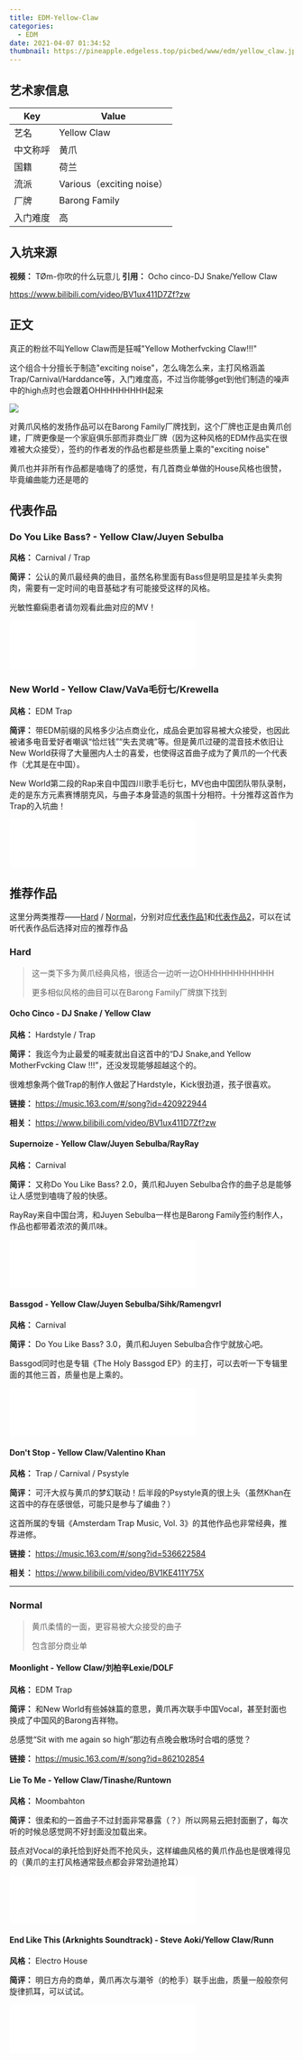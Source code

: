 ```yaml
---
title: EDM-Yellow-Claw
categories:
  - EDM
date: 2021-04-07 01:34:52
thumbnail: https://pineapple.edgeless.top/picbed/www/edm/yellow_claw.jpg
---
```



## 艺术家信息
|Key|Value|
| --- | --- |
|艺名|Yellow Claw
|中文称呼|黄爪
|国籍|荷兰
|流派|Various（exciting noise）
|厂牌|Barong Family
|入门难度|高

## 入坑来源
**视频：** TØm-你吹的什么玩意儿
**引用：** Ocho cinco-DJ Snake/Yellow Claw

https://www.bilibili.com/video/BV1ux411D7Zf?zw


## 正文
真正的粉丝不叫Yellow Claw而是狂喊"Yellow Motherfvcking Claw!!!"

这个组合十分擅长于制造"exciting noise"，怎么嗨怎么来，主打风格涵盖Trap/Carnival/Harddance等，入门难度高，不过当你能够get到他们制造的噪声中的high点时也会跟着OHHHHHHHHH起来

![](https://pineapple.edgeless.top/picbed/www/edm/barong.jpg)

对黄爪风格的发扬作品可以在Barong Family厂牌找到，这个厂牌也正是由黄爪创建，厂牌更像是一个家庭俱乐部而非商业厂牌（因为这种风格的EDM作品实在很难被大众接受），签约的作者发的作品也都是些质量上乘的"exciting noise"

黄爪也并非所有作品都是嗑嗨了的感觉，有几首商业单做的House风格也很赞，毕竟编曲能力还是嗯的

## 代表作品
### Do You Like Bass? - Yellow Claw/Juyen Sebulba
**风格：** Carnival / Trap

**简评：** 公认的黄爪最经典的曲目，虽然名称里面有Bass但是明显是挂羊头卖狗肉，需要有一定时间的电音基础才有可能接受这样的风格。

光敏性癫痫患者请勿观看此曲对应的MV！
<iframe frameborder="no" border="0" marginwidth="0" marginheight="0" width=330 height=86 src="//music.163.com/outchain/player?type=2&id=504487145&auto=0&height=66"></iframe>

### New World - Yellow Claw/VaVa毛衍七/Krewella
**风格：** EDM Trap

**简评：** 带EDM前缀的风格多少沾点商业化，成品会更加容易被大众接受，也因此被诸多电音爱好者嘲讽“恰烂钱”“失去灵魂”等。但是黄爪过硬的混音技术依旧让New World获得了大量圈内人士的喜爱，也使得这首曲子成为了黄爪的一个代表作（尤其是在中国）。

New World第二段的Rap来自中国四川歌手毛衍七，MV也由中国团队带队录制，走的是东方元素赛博朋克风，与曲子本身营造的氛围十分相符。十分推荐这首作为Trap的入坑曲！
<iframe frameborder="no" border="0" marginwidth="0" marginheight="0" width=330 height=86 src="//music.163.com/outchain/player?type=2&id=520459383&auto=0&height=66"></iframe>

## 推荐作品

这里分两类推荐——[Hard](#Hard) / [Normal](#Normal)，分别对应[代表作品1](#Do-You-Like-Bass-Yellow-Claw-Juyen-Sebulba)和[代表作品2](#New-World-Yellow-Claw-VaVa毛衍七-Krewella)，可以在试听代表作品后选择对应的推荐作品

### Hard
>这一类下多为黄爪经典风格，很适合一边听一边OHHHHHHHHHHHH
>
>更多相似风格的曲目可以在Barong Family厂牌旗下找到

#### Ocho Cinco - DJ Snake / Yellow Claw
**风格：** Hardstyle / Trap

**简评：** 我迄今为止最爱的喊麦就出自这首中的“DJ Snake,and Yellow MotherFvcking Claw !!!”，还没发现能够超越这个的。

很难想象两个做Trap的制作人做起了Hardstyle，Kick很劲道，孩子很喜欢。

**链接：** https://music.163.com/#/song?id=420922944

**相关：** https://www.bilibili.com/video/BV1ux411D7Zf?zw

#### Supernoize - Yellow Claw/Juyen Sebulba/RayRay
**风格：** Carnival

**简评：** 又称Do You Like Bass? 2.0，黄爪和Juyen Sebulba合作的曲子总是能够让人感觉到嗑嗨了般的快感。

RayRay来自中国台湾，和Juyen Sebulba一样也是Barong Family签约制作人，作品也都带着浓浓的黄爪味。
<iframe frameborder="no" border="0" marginwidth="0" marginheight="0" width=330 height=86 src="//music.163.com/outchain/player?type=2&id=1421200518&auto=0&height=66"></iframe>

#### Bassgod - Yellow Claw/Juyen Sebulba/Sihk/Ramengvrl
**风格：** Carnival

**简评：** Do You Like Bass? 3.0，黄爪和Juyen Sebulba合作宁就放心吧。

Bassgod同时也是专辑《The Holy Bassgod EP》的主打，可以去听一下专辑里面的其他三首，质量也是上乘的。
<iframe frameborder="no" border="0" marginwidth="0" marginheight="0" width=330 height=86 src="//music.163.com/outchain/player?type=2&id=1809641407&auto=0&height=66"></iframe>

#### Don't Stop - Yellow Claw/Valentino Khan
**风格：** Trap / Carnival / Psystyle

**简评：** 可汗大叔与黄爪的梦幻联动！后半段的Psystyle真的很上头（虽然Khan在这首中的存在感很低，可能只是参与了编曲？）

这首所属的专辑《Amsterdam Trap Music, Vol. 3》的其他作品也非常经典，推荐进修。

**链接：** https://music.163.com/#/song?id=536622584

**相关：** https://www.bilibili.com/video/BV1KE411Y75X

***

### Normal
> 黄爪柔情的一面，更容易被大众接受的曲子
> 
> 包含部分商业单

#### Moonlight - Yellow Claw/刘柏辛Lexie/DOLF
**风格：** EDM Trap

**简评：** 和New World有些姊妹篇的意思，黄爪再次联手中国Vocal，甚至封面也换成了中国风的Barong吉祥物。

总感觉“Sit with me again so high”那边有点晚会散场时合唱的感觉？

**链接：** https://music.163.com/#/song?id=862102854

#### Lie To Me - Yellow Claw/Tinashe/Runtown
**风格：** Moombahton

**简评：** 很柔和的一首曲子不过封面非常暴露（？）所以网易云把封面删了，每次听的时候总感觉网不好封面没加载出来。

鼓点对Vocal的承托恰到好处而不抢风头，这样编曲风格的黄爪作品也是很难得见的（黄爪的主打风格通常鼓点都会非常劲道抢耳）
<iframe frameborder="no" border="0" marginwidth="0" marginheight="0" width=330 height=86 src="//music.163.com/outchain/player?type=2&id=1419696791&auto=0&height=66"></iframe>

#### End Like This (Arknights Soundtrack) - Steve Aoki/Yellow Claw/Runn
**风格：** Electro House

**简评：** 明日方舟的商单，黄爪再次与潮爷（的枪手）联手出曲，质量一般般奈何旋律抓耳，可以试试。
<iframe frameborder="no" border="0" marginwidth="0" marginheight="0" width=330 height=86 src="//music.163.com/outchain/player?type=2&id=1807756571&auto=0&height=66"></iframe>